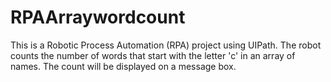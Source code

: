 # RPAArraywordcount
This is a Robotic Process Automation (RPA) project using UIPath. The robot counts the number of words that start with the letter 'c' in an array of names. The count will be displayed on a message box.
